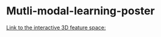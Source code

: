 # Mutli-modal-learning-poster


[Link to the interactive 3D feature space:](https://cgame1.github.io/Mutli-modal-learning-poster/tsne.html)